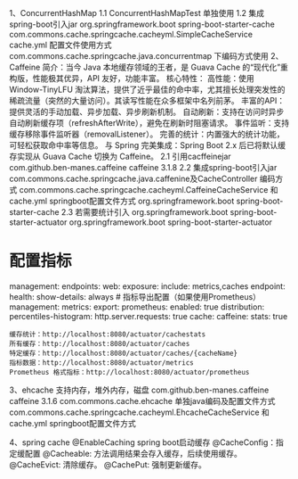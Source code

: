 1、ConcurrentHashMap
1.1 ConcurrentHashMapTest 单独使用
1.2 集成spring-boot引入jar
    <dependency>
        <groupId>org.springframework.boot</groupId>
        <artifactId>spring-boot-starter-cache</artifactId>
    </dependency>
    com.commons.cache.springcache.cacheyml.SimpleCacheService cache.yml 配置文件使用方式
    com.commons.cache.springcache.java.concurrentmap 下编码方式使用
2、Caffeine
    简介：当今 Java 本地缓存领域的王者，是 Guava Cache 的“现代化”重构版，性能极其优异，API 友好，功能丰富。
    核心特性：
    高性能：使用 Window-TinyLFU 淘汰算法，提供了近乎最佳的命中率，尤其擅长处理突发性的稀疏流量（突然的大量访问）。其读写性能在众多框架中名列前茅。
    丰富的API：提供灵活的手动加载、异步加载、异步刷新机制。
    自动刷新：支持在访问时异步自动刷新缓存项（refreshAfterWrite），避免在刷新时阻塞请求。
    事件监听：支持缓存移除事件监听器（removalListener）。
    完善的统计：内置强大的统计功能，可轻松获取命中率等信息。
    与 Spring 完美集成：Spring Boot 2.x 后已将默认缓存实现从 Guava Cache 切换为 Caffeine。
2.1 引用cacffeinejar
    <dependency>
        <groupId>com.github.ben-manes.caffeine</groupId>
        <artifactId>caffeine</artifactId>
        <version>3.1.8</version>
    </dependency>
2.2 集成spring-boot引入jar  
    com.commons.cache.springcache.java.caffenine及CacheController 编码方式
    com.commons.cache.springcache.cacheyml.CaffeineCacheService 和 cache.yml springboot配置文件方式
    <dependency>
        <groupId>org.springframework.boot</groupId>
        <artifactId>spring-boot-starter-cache</artifactId>
    </dependency>
2.3 若需要统计引入
    <dependency>
        <groupId>org.springframework.boot</groupId>
        <artifactId>spring-boot-starter-actuator</artifactId>
    </dependency>
    <!-- prometheus格式统计 -->
    <dependency>
        <groupId>org.springframework.boot</groupId>
        <artifactId>spring-boot-starter-actuator</artifactId>
    </dependency>
# 配置指标
management:
    endpoints:
        web:
            exposure:
                include: metrics,caches
    endpoint:
        health:
            show-details: always
    # 指标导出配置（如果使用Prometheus）
    management:
        metrics:
            export:
                prometheus:
                    enabled: true
            distribution:
                percentiles-histogram:
                    http.server.requests: true
            cache:
                caffeine:
                        stats: true
    
    缓存统计：http://localhost:8080/actuator/cachestats
    所有缓存：http://localhost:8080/actuator/caches
    特定缓存：http://localhost:8080/actuator/caches/{cacheName}
    指标数据：http://localhost:8080/actuator/metrics
    Prometheus 格式指标：http://localhost:8080/actuator/prometheus
3、ehcache 支持内存，堆外内存，磁盘
    <dependency>
        <groupId>com.github.ben-manes.caffeine</groupId>
        <artifactId>caffeine</artifactId>
        <version>3.1.6</version>
    </dependency>
    com.commons.cache.ehcache 单独java编码及配置文件方式
    com.commons.cache.springcache.cacheyml.EhcacheCacheService 和 cache.yml springboot配置文件方式

4、spring cache
@EnableCaching spring boot启动缓存
@CacheConfig：指定缓配置
@Cacheable: 方法调用结果会存入缓存，后续使用缓存。
@CacheEvict: 清除缓存。
@CachePut: 强制更新缓存。

